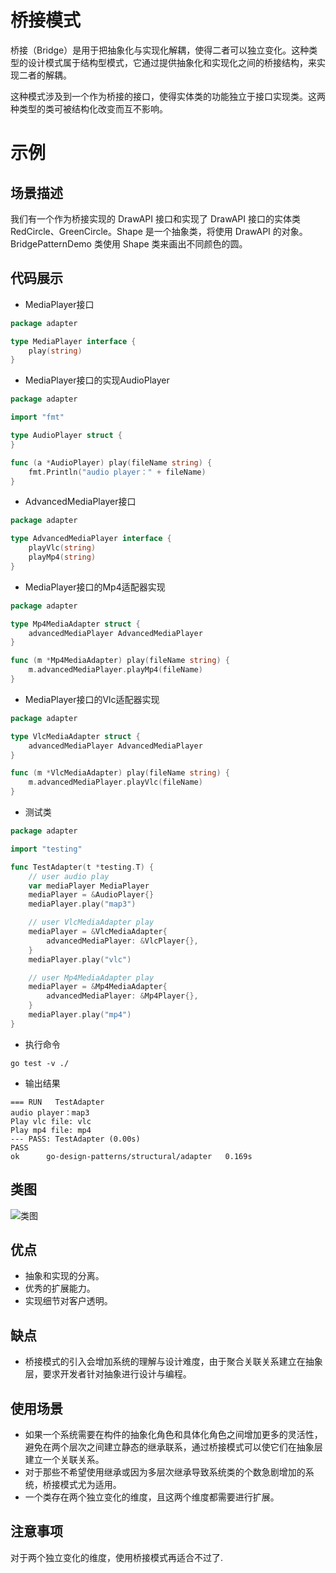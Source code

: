 # 桥接模式
桥接（Bridge）是用于把抽象化与实现化解耦，使得二者可以独立变化。这种类型的设计模式属于结构型模式，它通过提供抽象化和实现化之间的桥接结构，来实现二者的解耦。

这种模式涉及到一个作为桥接的接口，使得实体类的功能独立于接口实现类。这两种类型的类可被结构化改变而互不影响。

# 示例
## 场景描述
我们有一个作为桥接实现的 DrawAPI 接口和实现了 DrawAPI 接口的实体类 RedCircle、GreenCircle。Shape 是一个抽象类，将使用 DrawAPI 的对象。BridgePatternDemo 类使用 Shape 类来画出不同颜色的圆。
## 代码展示
* MediaPlayer接口
``` go
package adapter

type MediaPlayer interface {
	play(string)
}
```
* MediaPlayer接口的实现AudioPlayer
``` go
package adapter

import "fmt"

type AudioPlayer struct {
}

func (a *AudioPlayer) play(fileName string) {
	fmt.Println("audio player：" + fileName)
}
```
* AdvancedMediaPlayer接口
``` go
package adapter

type AdvancedMediaPlayer interface {
	playVlc(string)
	playMp4(string)
}
```

* MediaPlayer接口的Mp4适配器实现
``` go
package adapter

type Mp4MediaAdapter struct {
	advancedMediaPlayer AdvancedMediaPlayer
}

func (m *Mp4MediaAdapter) play(fileName string) {
	m.advancedMediaPlayer.playMp4(fileName)
}
```
* MediaPlayer接口的Vlc适配器实现
``` go
package adapter

type VlcMediaAdapter struct {
	advancedMediaPlayer AdvancedMediaPlayer
}

func (m *VlcMediaAdapter) play(fileName string) {
	m.advancedMediaPlayer.playVlc(fileName)
}

```
* 测试类
``` go
package adapter

import "testing"

func TestAdapter(t *testing.T) {
	// user audio play
	var mediaPlayer MediaPlayer
	mediaPlayer = &AudioPlayer{}
	mediaPlayer.play("map3")

	// user VlcMediaAdapter play
	mediaPlayer = &VlcMediaAdapter{
		advancedMediaPlayer: &VlcPlayer{},
	}
	mediaPlayer.play("vlc")

	// user Mp4MediaAdapter play
	mediaPlayer = &Mp4MediaAdapter{
		advancedMediaPlayer: &Mp4Player{},
	}
	mediaPlayer.play("mp4")
}
```
* 执行命令
```shell
go test -v ./
```

* 输出结果
```
=== RUN   TestAdapter
audio player：map3
Play vlc file: vlc
Play mp4 file: mp4
--- PASS: TestAdapter (0.00s)
PASS
ok      go-design-patterns/structural/adapter   0.169s
```
## 类图
![类图](https://caixunshi.github.io/document/go-design-patterns/bridge.jpg)

## 优点
* 抽象和实现的分离。 
* 优秀的扩展能力。 
* 实现细节对客户透明。

## 缺点
* 桥接模式的引入会增加系统的理解与设计难度，由于聚合关联关系建立在抽象层，要求开发者针对抽象进行设计与编程。

## 使用场景
* 如果一个系统需要在构件的抽象化角色和具体化角色之间增加更多的灵活性，避免在两个层次之间建立静态的继承联系，通过桥接模式可以使它们在抽象层建立一个关联关系。 
* 对于那些不希望使用继承或因为多层次继承导致系统类的个数急剧增加的系统，桥接模式尤为适用。 
* 一个类存在两个独立变化的维度，且这两个维度都需要进行扩展。

## 注意事项
对于两个独立变化的维度，使用桥接模式再适合不过了.